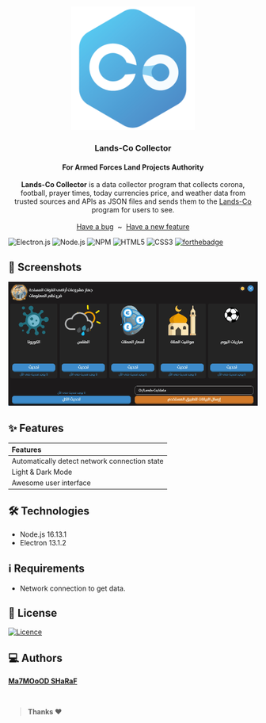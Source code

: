 <p align="center">
  <a href="https://flutter.io/">
    <img src="src/assets/lands-co.png" alt="Logo" width=250 height=250>
  </a>
  <h3 align="center">Lands-Co Collector</h3>
  <h4 align="center">For Armed Forces Land Projects Authority</h4>
  <p align="center">
    <strong>Lands-Co Collector</strong> is a data collector program that collects corona, football, prayer times, today currencies price,
  and weather data from trusted sources and APIs as JSON files and sends them to the <a href="https://github.com/MahmoudSharaf55/Lands-Co">Lands-Co</a> program for users to see.
    <br>
    <br>
    <a href="https://github.com/MahmoudSharaf55/Lands-Co-Collector/issues/new">Have a bug</a>
    &nbsp~&nbsp
    <a href="https://github.com/MahmoudSharaf55/Lands-Co-Collector/issues/new">Have a new feature</a>
    <br>

![Electron.js](https://img.shields.io/badge/Electron-191970?style=for-the-badge&logo=Electron&logoColor=white)
![Node.js](https://img.shields.io/badge/Node.js-43853D?style=for-the-badge&logo=node.js&logoColor=white)
![NPM](https://img.shields.io/badge/NPM-%23000000.svg?style=for-the-badge&logo=npm&logoColor=white)
![HTML5](https://img.shields.io/badge/html5-%23E34F26.svg?style=for-the-badge&logo=html5&logoColor=white)
![CSS3](https://img.shields.io/badge/css3-%231572B6.svg?style=for-the-badge&logo=css3&logoColor=white)
[![forthebadge](https://forthebadge.com/images/badges/built-with-love.svg)]()

  </p>
</p>

## 📱 Screenshots
<img src="screenshots/Screen1.gif" alt="">

<br>

## ✨ Features

|             **Features**           |
| :---------------------------------------------------- |
| Automatically detect network connection state |
| Light & Dark Mode |
| Awesome user interface |

## 🛠️ Technologies

* Node.js 16.13.1
* Electron 13.1.2

## ℹ Requirements

* Network connection to get data.

## 🚩 License

[![Licence](https://img.shields.io/github/license/Ileriayo/markdown-badges?style=for-the-badge)](./LICENSE)

## 💻 Authors

[**Ma7MOoOD SHaRaF**](https://github.com/MahmoudSharaf55)

<br>

> **Thanks ❤️**
